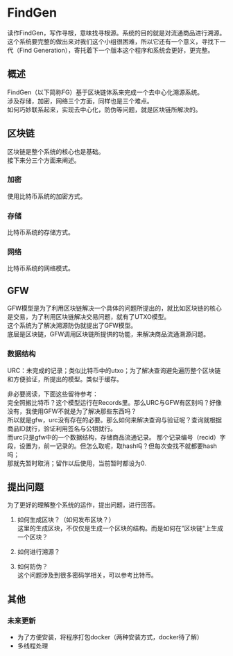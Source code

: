 # FindGen

读作FindGen，写作寻根，意味找寻根源。系统的目的就是对流通商品进行溯源。  
这个系统要完整的做出来对我们这个小组很困难，所以它还有一个意义，寻找下一代（Find Generation），寄托着下一个版本这个程序和系统会更好，更完整。

## 概述

FindGen（以下简称FG）基于区块链体系来完成一个去中心化溯源系统。  
涉及存储，加密，网络三个方面，同样也是三个难点。  
如何巧妙联系起来，实现去中心化，防伪等问题，就是区块链所解决的。  

## 区块链

区块链是整个系统的核心也是基础。  
接下来分三个方面来阐述。  

### 加密

使用比特币系统的加密方式。

### 存储

比特币系统的存储方式。

### 网络

比特币系统的网络模式。

## GFW

GFW模型是为了利用区块链解决一个具体的问题所提出的，就比如区块链的核心是交易，为了利用区块链解决交易问题，就有了UTXO模型。  
这个系统为了解决溯源防伪就提出了GFW模型。  
底层是区块链，GFW调用区块链所提供的功能，来解决商品流通溯源问题。  

### 数据结构

URC：未完成的记录；类似比特币中的utxo；为了解决查询避免遍历整个区块链和方便验证，所提出的模型。类似于缓存。  

非必要阅读，下面这些留待参考：  
完全照搬比特币？这个模型运行在Records里。那么URC与GFW有区别吗？好像没有，我使用GFW不就是为了解决那些东西吗？  
所以就是gfw，urc没有存在的必要。那么如何来解决查询与验证呢？查询就根据商品ID就行，验证利用签名与公钥就行。  
而urc只是gfw中的一个数据结构，存储商品流通记录。
那个记录编号（recid）字段，设置为，前一记录的。但怎么取呢，取hash吗？但每次查找不就都要hash吗；  
那就先暂时取消；留作以后使用，当前暂时都设为0.  

## 提出问题

为了更好的理解整个系统的运作，提出问题，进行回答。

1. 如何生成区块？（如何发布区块？）  
这里的生成区块，不仅仅是生成一个区块的结构。而是如何在”区块链“上生成一个区块？  

2. 如何进行溯源？  

3. 如何防伪？  
这个问题涉及到很多密码学相关，可以参考比特币。  

## 其他

### 未来更新

* 为了方便安装，将程序打包docker（两种安装方式，docker待了解）
* 多线程处理
